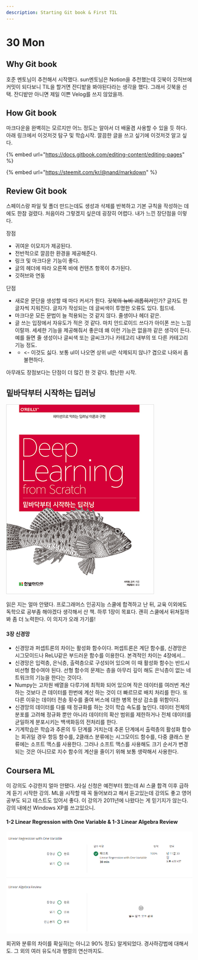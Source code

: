 ```yaml
---
description: Starting Git book & First TIL
---
```


# 30 Mon

## Why Git book

호준 멘토님이 추천해서 시작했다. sun멘토님은 Notion을 추천했는데 깃북이 깃허브에 커밋이 되다보니 TIL을 할거면 잔디밭을 봐야된다라는 생각을 했다. 그래서 깃북을 선택. 잔디밭만 아니면 제일 이쁜 Velog를 쓰지 않았을까.

## How Git book

마크다운을 완벽히는 모르지만 어느 정도는 알아서 더 배울겸 사용할 수 있을 듯 하다. 아래 링크에서 이것저것 탐구 및 학습시작. 깔끔한 글을 쓰고 싶기에 이것저것 알고 싶다.

{% embed url="https://docs.gitbook.com/editing-content/editing-pages" %}

{% embed url="https://steemit.com/kr/@nand/markdown" %}

## Review Git book

스페이스랑 파일 및 폴더 만드는데도 생성과 삭제를 반복하고 기본 규칙을 작성하는 데에도 한참 걸렸다. 처음이라 그렇겠지 싶은데 굉장히 어렵다. 내가 느낀 장단점을 이렇다.

장점

* 귀여운 이모지가 제공된다.
* 전반적으로 깔끔한 환경을 제공해준다.
* 링크 및 마크다운 기능이 좋다.
* 글의 헤더에 따라 오른쪽 바에 컨텐츠 항목이 추가된다.
* 깃허브와 연동

단점

* 새로운 문단을 생성할 때 마다 커서가 튄다. ~~깃북의 뉴비 괴롭히기~~인가? 글자도 한 글자씩  지워진다. 글자가 작성되는 데 글씨색이 투명한 오류도 있다. 힘드네.
* 마크다운 모든 문법이 늘 적용되는 것 같지 않다. 줄생이나 헤더 같은.
* 글 쓰는 입장에서 자유도가 적은 것 같다. 마치 안드로이드 쓰다가 아이폰 쓰는 느낌이랄까. 세세한 기능을 제공해줘서 좋은데 왜 이런 기능은 없을까 같은 생각이 든다. 예를 들면 줄 생성이나 글씨색 또는 글씨크기나 카테고리 내부의 또 다른 카테고리 기능 정도.
* * &lt;- 이것도 싫다. 보통 ul이 나오면 상위 ul은 삭제되지 않나? 겹으로 나와서 좀 불편하다.

아무래도 장점보다는 단점이 더 많긴 한 것 같다. 험난한 시작.

## 밑바닥부터 시작하는 딥러닝

![](../.gitbook/assets/image%20%281%29.png)

읽은 지는 얼마 안됐다. 프로그래머스 인공지능 스쿨에 합격하고 난 뒤, 교육 이외에도 독학으로 공부좀 해야겠다 생각해서 산 책. 하루 1장이 목표다. 괜히 스쿨에서 뒤쳐질까봐 좀 더 노력한다. 이 의지가 오래 가기를!

#### 3장 신경망

* 신경망과 퍼셉트론의 차이는 활성화 함수이다. 퍼셉트론은 계단 함수를, 신경망은 시그모이드나 ReLU같은 부드러운 함수를 이용한다. 본격적인 차이는 4장에서...
* 신경망은 입력층, 은닉층, 출력층으로 구성되어 있으며 이 때 활성화 함수는 반드시 비선형 함수여야 된다. 선형 함수의 문제는 층을 아무리 깊이 해도 은닉층이 없는 네트워크의 기능을 한다는 것이다.
* Numpy는 고차원 배열을 다루기에 최적화 되어 있으며 작은 데이터를 여러번 계산 하는 것보다 큰 데이터를 한번에 계산 하는 것이 더 빠르므로 배치 처리를 한다. 또 다른 이유는 데이터 전송 횟수를 줄여 버스에 대한 병목 현상 감소를 위함이다.
* 신경망의 데이터를 다룰 때 정규화를 하는 것이 학습 속도를 높인다. 데이터 전체의 분포를 고려해 정규화 뿐만 아니라 데이터의 확산 범위를 제한하거나 전체 데이터를 균일하게 분포시키는 백색화등의 전처리를 한다.
* 기계학습은 학습과 추론의 두 단계를 거치는데 추론 단계에서 출력층의 활성화 함수는 회귀일 경우 항등 함수를, 2클래스 분류에는 시그모이드 함수를, 다중 클래스 분류에는 소프트 맥스를 사용한다. 그러나 소프트 맥스를 사용해도 크기 순서가 변경되는 것은 아니므로 지수 함수의 계산을 줄이기 위해 보통 생략해서 사용한다.

## Coursera ML

이 강의도 수강한지 얼마 안됐다. 사실 신청은 예전부터 했는데 AI 스쿨 합격 이후 급하게 듣기 시작한 강의. ML을 시작할 때 꼭 들어보라고 해서 듣고있는데 강의도 좋고 영어 공부도 되고 테스트도 있어서 좋다. 이 강의가 2011년에 나왔다는 게 믿기지가 않는다.  강의 내에선 Windows XP를 쓰고있으니. 

#### 1-2 Linear Regression with One Variable & 1-3 Linear Algebra Review

![](../.gitbook/assets/image%20%282%29.png)

회귀와 분류의 차이를 확실히\(는 아니고 90% 정도\) 알게되었다. 경사하강법에 대해서도. 그 외의 여러 유도식과 행렬의 연산까지도.









